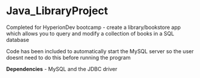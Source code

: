 # Java_LibraryProject
Completed for HyperionDev bootcamp - create a library/bookstore app which allows you to query and modify a collection of books in a SQL database

Code has been included to automatically start the MySQL server so the user doesnt need to do this before running the program

<b>Dependencies</b> - MySQL and the JDBC driver
